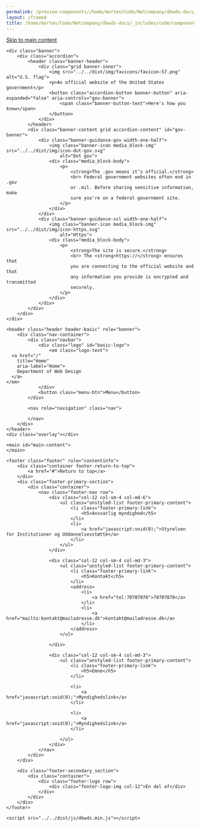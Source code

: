 ```yaml
--- 
permalink: /preview-components//home/morten/Code/Netcompany/dkwds-docs/_includes/code/components/base.html
layout: iframed 
title: /home/morten/Code/Netcompany/dkwds-docs/_includes/code/components/base.html
---
```

<!doctype html>

<html lang="en">
<!-- generated by dkwds@1.0.2 -->

<head>
    <meta charset="utf-8">
    <meta name="viewport" content="width=device-width, initial-scale=1.0">
    <meta http-equiv="X-UA-Compatible" content="IE=edge">
    <title>Styleguide Fractal example document</title>
    <link rel="stylesheet" href="../../dist/css/dkwds-virkdk.min.css">

</head>

<body>
    <a class="skipnav" href="#main-content">Skip to main content</a>

    <div class="banner">
        <div class="accordion">
            <header class="banner-header">
                <div class="grid banner-inner">
                    <img src="../../dist/img/favicons/favicon-57.png" alt="U.S. flag">
                    <p>An official website of the United States government</p>
                    <button class="accordion-button banner-button" aria-expanded="false" aria-controls="gov-banner">
                        <span class="banner-button-text">Here's how you know</span>
                    </button>
                </div>
            </header>
            <div class="banner-content grid accordion-content" id="gov-banner">
                <div class="banner-guidance-gov width-one-half">
                    <img class="banner-icon media_block-img" src="../../dist/img/icon-dot-gov.svg"
                        alt="Dot gov">
                    <div class="media_block-body">
                        <p>
                            <strong>The .gov means it’s official.</strong>
                            <br> Federal government websites often end in .gov
                            or .mil. Before sharing sensitive information, make
                            sure you're on a federal government site.
                        </p>
                    </div>
                </div>
                <div class="banner-guidance-ssl width-one-half">
                    <img class="banner-icon media_block-img" src="../../dist/img/icon-https.svg"
                        alt="Https">
                    <div class="media_block-body">
                        <p>
                            <strong>The site is secure.</strong>
                            <br> The <strong>https://</strong> ensures that
                            you are connecting to the official website and that
                            any information you provide is encrypted and transmitted
                            securely.
                        </p>
                    </div>
                </div>
            </div>
        </div>
    </div>

    <header class="header header-basic" role="banner">
        <div class="nav-container">
            <div class="navbar">
                <div class="logo" id="basic-logo">
                    <em class="logo-text">
      <a href="/"
        title="Home"
        aria-label="Home">
        Department of Web Design
      </a>
    </em>
                </div>
                <button class="menu-btn">Menu</button>
            </div>

            <nav role="navigation" class="nav">

            </nav>
        </div>
    </header>
    <div class="overlay"></div>

    <main id="main-content">
    </main>

    <footer class="footer" role="contentinfo">
        <div class="container footer-return-to-top">
            <a href="#">Return to top</a>
        </div>
        <div class="footer-primary-section">
            <div class="container">
                <nav class="footer-nav row">
                    <div class="col-12 col-sm-4 col-md-6">
                        <ul class="unstyled-list footer-primary-content">
                            <li class="footer-primary-link">
                                <h5>Ansvarlig myndighed</h5>
                            </li>
                            <li>
                                <a href="javascript:void(0);">Styrelsen for Institutioner og Uddannelsesstøtte</a>
                            </li>
                        </ul>
                    </div>

                    <div class="col-12 col-sm-4 col-md-3">
                        <ul class="unstyled-list footer-primary-content">
                            <li class="footer-primary-link">
                                <h5>Kontakt</h5>
                            </li>
                            <address>
                                <li>
                                    <a href="tel:70707070">70707070</a>
                                </li>
                                <li>
                                    <a href="mailto:kontakt@mailadresse.dk">kontakt@mailadresse.dk</a>
                                </li>
                            </address>
                        </ul>

                    </div>

                    <div class="col-12 col-sm-4 col-md-3">
                        <ul class="unstyled-list footer-primary-content">
                            <li class="footer-primary-link">
                                <h5>Emne</h5>
                            </li>

                            <li>
                                <a href="javascript:void(0);">Myndighedslink</a>
                            </li>

                            <li>
                                <a href="javascript:void(0);">Myndighedslink</a>
                            </li>

                        </ul>
                    </div>
                </nav>
            </div>
        </div>

        <div class="footer-secondary_section">
            <div class="container">
                <div class="footer-logo row">
                    <div class="footer-logo-img col-12">En del af</div>
                </div>
            </div>
        </div>
    </footer>

    <script src="../../dist/js/dkwds.min.js"></script>

</body>

</html>